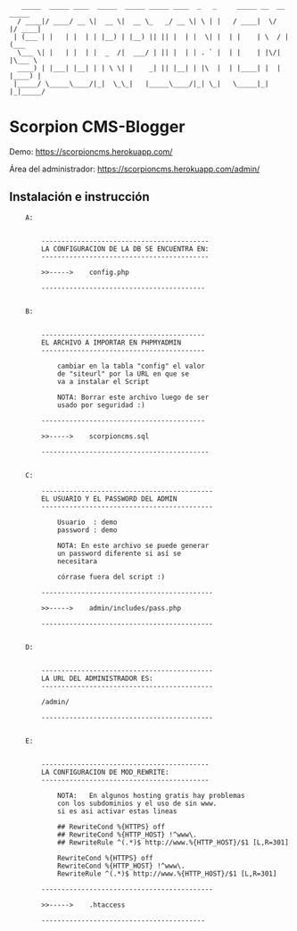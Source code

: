 
       _____  _____ ____  _____  _____ _____ ____  _   _     _____ __  __  _____ 
      / ____|/ ____/ __ \|  __ \|  __ \_   _/ __ \| \ | |   / ____|  \/  |/ ____|
     | (___ | |   | |  | | |__) | |__) || || |  | |  \| |  | |    | \  / | (___  
      \___ \| |   | |  | |  _  /|  ___/ | || |  | | . ` |  | |    | |\/| |\___ \ 
      ____) | |___| |__| | | \ \| |    _| || |__| | |\  |  | |____| |  | |____) |
     |_____/ \_____\____/|_|  \_\_|   |_____\____/|_| \_|   \_____|_|  |_|_____/ 


Scorpion CMS-Blogger
====================

Demo: <https://scorpioncms.herokuapp.com/>

Área del administrador: <https://scorpioncms.herokuapp.com/admin/>

Instalación e instrucción
-------------------------

		A:
	
		
			------------------------------------------
			LA CONFIGURACION DE LA DB SE ENCUENTRA EN:
			------------------------------------------

			>>----->	config.php
   
			-----------------------------------------
		
		
		B:
		
		
			-----------------------------------------
			EL ARCHIVO A IMPORTAR EN PHPMYADMIN
			-----------------------------------------

				cambiar en la tabla "config" el valor
				de "siteurl" por la URL en que se
				va a instalar el Script
				
				NOTA: Borrar este archivo luego de ser
				usado por seguridad :)
		
			-----------------------------------------
		
			>>----->	scorpioncms.sql
				
			------------------------------------------
			
			
		C:
		
			-------------------------------------------
			EL USUARIO Y EL PASSWORD DEL ADMIN
			-------------------------------------------
				
				Usuario  : demo
				password : demo
    
				NOTA: En este archivo se puede generar
				un password diferente si así se
				necesitara
				
				córrase fuera del script :)
			
			-------------------------------------------
		
			>>----->	admin/includes/pass.php
		
			-------------------------------------------
			
			
		D:
		
		
			-------------------------------------------	
			LA URL DEL ADMINISTRADOR ES:
			-------------------------------------------
			
			/admin/
			
			-------------------------------------------
			
			
		E:
	
		
			------------------------------------------
			LA CONFIGURACION DE MOD_REWRITE:
			------------------------------------------
			
				NOTA:	En algunos hosting gratis hay problemas
				con los subdominios y el uso de sin www. 
				si es asi activar estas lineas
				
				## RewriteCond %{HTTPS} off
				## RewriteCond %{HTTP_HOST} !^www\.
				## RewriteRule ^(.*)$ http://www.%{HTTP_HOST}/$1 [L,R=301]
				
				RewriteCond %{HTTPS} off
				RewriteCond %{HTTP_HOST} !^www\.
				RewriteRule ^(.*)$ http://www.%{HTTP_HOST}/$1 [L,R=301]				

			-------------------------------------------			
			
			>>----->	.htaccess
   
			-----------------------------------------
		
